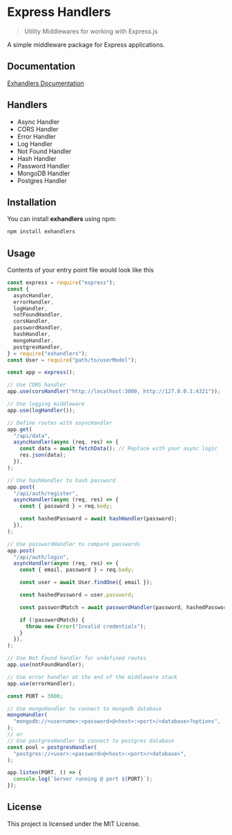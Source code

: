 # Express Handlers

> Utility Middlewares for working with Express.js

A simple middleware package for Express applications.

## Documentation

[Exhandlers Documentation](/docs/documentation.md)

## Handlers

- Async Handler
- CORS Handler
- Error Handler
- Log Handler
- Not Found Handler
- Hash Handler
- Password Handler
- MongoDB Handler
- Postgres Handler

## Installation

You can install **exhandlers** using npm:

```bash
npm install exhandlers
```

## Usage

Contents of your entry point file would look like this

```js
const express = require("express");
const {
  asyncHandler,
  errorHandler,
  logHandler,
  notFoundHandler,
  corsHandler,
  passwordHandler,
  hashHandler,
  mongoHandler,
  postgresHandler,
} = require("exhandlers");
const User = require("path/to/userModel");

const app = express();

// Use CORS handler
app.use(corsHandler("http://localhost:3000, http://127.0.0.1:4321"));

// Use logging middleware
app.use(logHandler());

// Define routes with asyncHandler
app.get(
  "/api/data",
  asyncHandler(async (req, res) => {
    const data = await fetchData(); // Replace with your async logic
    res.json(data);
  }),
);

// Use hashHandler to hash password
app.post(
  "/api/auth/register",
  asyncHandler(async (req, res) => {
    const { password } = req.body;

    const hashedPassword = await hashHandler(password);
  }),
);

// Use passwordHandler to compare passwords
app.post(
  "/api/auth/login",
  asyncHandler(async (req, res) => {
    const { email, password } = req.body;

    const user = await User.findOne({ email });

    const hashedPassword = user.password;

    const passwordMatch = await passwordHandler(password, hashedPassword);

    if (!passwordMatch) {
      throw new Error("Invalid credentials");
    }
  }),
);

// Use Not Found handler for undefined routes
app.use(notFoundHandler);

// Use error handler at the end of the middleware stack
app.use(errorHandler);

const PORT = 3000;

// Use mongoHandler to connect to mongodb database
mongoHandler(
  "mongodb://<username>:<password>@<host>:<port>/<database>?options",
);
// or
// Use postgresHandler to connect to postgres database
const pool = postgresHandler(
  "postgres://<user>:<password>@<host>:<port>/<database>",
);

app.listen(PORT, () => {
  console.log(`Server running @ port ${PORT}`);
});
```

## License

This project is licensed under the MIT License.
